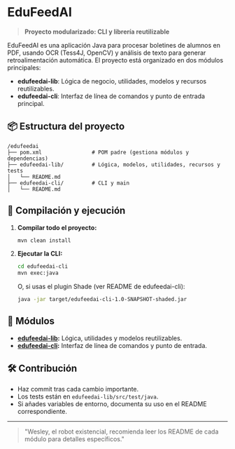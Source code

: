 # EduFeedAI

> **Proyecto modularizado: CLI y librería reutilizable**

EduFeedAI es una aplicación Java para procesar boletines de alumnos en PDF, usando OCR (Tess4J, OpenCV) y análisis de texto para generar retroalimentación automática. El proyecto está organizado en dos módulos principales:

- **edufeedai-lib**: Lógica de negocio, utilidades, modelos y recursos reutilizables.
- **edufeedai-cli**: Interfaz de línea de comandos y punto de entrada principal.

## 📦 Estructura del proyecto

```
/edufeedai
├── pom.xml                # POM padre (gestiona módulos y dependencias)
├── edufeedai-lib/         # Lógica, modelos, utilidades, recursos y tests
│   └── README.md
├── edufeedai-cli/         # CLI y main
│   └── README.md
```

## 🚀 Compilación y ejecución

1. **Compilar todo el proyecto:**
   ```bash
   mvn clean install
   ```
2. **Ejecutar la CLI:**
   ```bash
   cd edufeedai-cli
   mvn exec:java
   ```
   O, si usas el plugin Shade (ver README de edufeedai-cli):
   ```bash
   java -jar target/edufeedai-cli-1.0-SNAPSHOT-shaded.jar
   ```

## 🧩 Módulos

- **[edufeedai-lib](./edufeedai-lib/README.md):** Lógica, utilidades y modelos reutilizables.
- **[edufeedai-cli](./edufeedai-cli/README.md):** Interfaz de línea de comandos y punto de entrada.

## 🛠️ Contribución
- Haz commit tras cada cambio importante.
- Los tests están en `edufeedai-lib/src/test/java`.
- Si añades variables de entorno, documenta su uso en el README correspondiente.

---

> "Wesley, el robot existencial, recomienda leer los README de cada módulo para detalles específicos."
